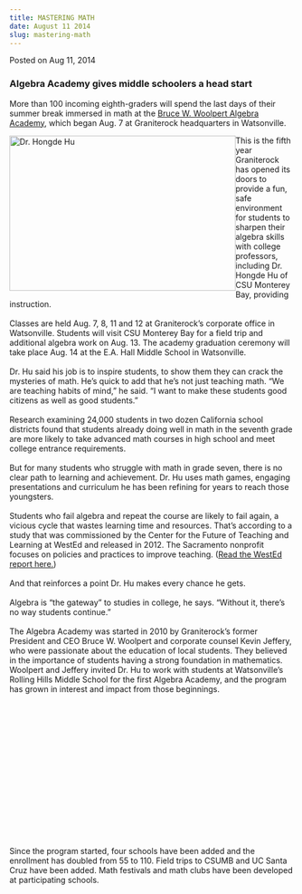 ```yaml
---
title: MASTERING MATH
date: August 11 2014
slug: mastering-math
---
```


 



<span class="date">Posted on Aug 11, 2014    </span>
<h3>Algebra Academy gives middle schoolers a head start</h3>
<p>More than 100 incoming eighth-graders will spend the last days
of their summer break immersed in math at the <a href="https://www.algebraacademy.net" rel="nofollow">Bruce W. Woolpert
Algebra Academy</a>, which began Aug. 7 at Graniterock headquarters
in Watsonville.</p>
<p><img alt="Dr. Hongde Hu" src="https://news.csumb.edu/sites/default/files/65/attachments/news/images/hongde_hu_small_2.jpg" style="width:400px; height:274px; float:left">This is the fifth
year Graniterock has opened its doors to provide a fun, safe
environment for students to sharpen their algebra skills with
college professors, including Dr. Hongde Hu of CSU Monterey Bay,
providing instruction.<br>
<br>
Classes are held Aug. 7, 8, 11 and 12 at Graniterock&#x2019;s corporate
office in Watsonville. Students will visit CSU Monterey Bay for a
field trip and additional algebra work on Aug. 13. The academy
graduation ceremony will take place Aug. 14 at the E.A. Hall Middle
School in Watsonville.<br>
<br>
Dr. Hu said his job is to inspire students, to show them they can
crack the mysteries of math. He&#x2019;s quick to add that he&#x2019;s not just
teaching math. &#x201C;We are teaching habits of mind,&#x201D; he said. &#x201C;I want
to make these students good citizens as well as good
students.&#x201D;<br>
<br>
Research examining 24,000 students in two dozen California school
districts found that students already doing well in math in the
seventh grade are more likely to take advanced math courses in high
school and meet college entrance requirements.<br>
<br>
But for many students who struggle with math in grade seven, there
is no clear path to learning and achievement. Dr. Hu uses math
games, engaging presentations and curriculum he has been refining
for years to reach those youngsters.<br>
<br>
Students who fail algebra and repeat the course are likely to fail
again, a vicious cycle that wastes learning time and resources.
That&#x2019;s according to a study that was commissioned by the Center for
the Future of Teaching and Learning at WestEd and released in 2012.
The Sacramento nonprofit focuses on policies and practices to
improve teaching. (<a href="https://www.cftl.org/documents/2012/CFTL_MathPatterns_Main_Report.pdf" rel="nofollow">Read the WestEd report here.</a>)&#xA0;<br>
<br>
And that reinforces a point Dr. Hu makes every chance he
gets.<br>
<br>
Algebra is &#x201C;the gateway&#x201D; to studies in college, he says. &#x201C;Without
it, there&#x2019;s no way students continue.&#x201D;<br>
<br>
The Algebra Academy was started in 2010 by Graniterock&#x2019;s former
President and CEO Bruce W. Woolpert and corporate counsel Kevin
Jeffery, who were passionate about the education of local students.
They believed in the importance of students having a strong
foundation in mathematics. Woolpert and Jeffery invited Dr. Hu to
work with students at Watsonville&#x2019;s Rolling Hills Middle School for
the first Algebra Academy, and the program has grown in interest
and impact from those beginnings.</br></br></br></br></br></br></br></br></br></br></br></br></br></br></br></br></img></p>
<p>Since the program started, four schools have been added and the
enrollment has doubled from 55 to 110. Field trips to CSUMB and UC
Santa Cruz have been added. Math festivals and math clubs have been
developed at participating schools.<br>
&#xA0;</br></p>





 
